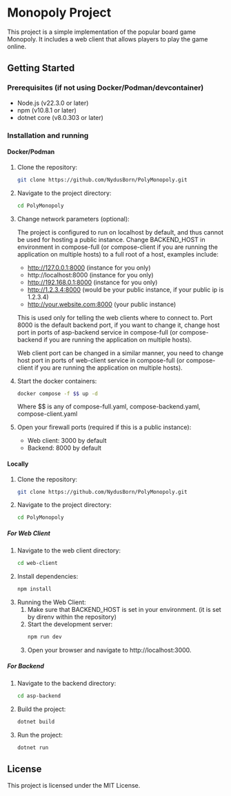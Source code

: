 # Monopoly Project

This project is a simple implementation of the popular board game Monopoly. It includes a web client that allows players to play the game online.

## Getting Started

### Prerequisites (if not using Docker/Podman/devcontainer)

- Node.js (v22.3.0 or later)
- npm (v10.8.1 or later)
- dotnet core (v8.0.303 or later)

### Installation and running

#### Docker/Podman

1. Clone the repository:
    ```Bash
    git clone https://github.com/NydusBorn/PolyMonopoly.git
    ```
2. Navigate to the project directory:
    ```Bash
    cd PolyMonopoly
    ```
3. Change network parameters (optional):

    The project is configured to run on localhost by default, and thus cannot be used for hosting a public instance.
   Change BACKEND_HOST in environment in compose-full
   (or compose-client if you are running the application on multiple hosts) to a full root of a host,
   examples include:

    - http://127.0.0.1:8000 (instance for you only)
    - http://localhost:8000 (instance for you only)
    - http://192.168.0.1:8000 (instance for you only)
    - http://1.2.3.4:8000 (would be your public instance, if your public ip is 1.2.3.4)
    - http://your.website.com:8000 (your public instance)
   
    This is used only for telling the web clients where to connect to.
   Port 8000 is the default backend port,
   if you want to change it, change host port in ports of asp-backend service in compose-full
   (or compose-backend if you are running the application on multiple hosts).
    
    Web client port can be changed in a similar manner,
   you need to change host port in ports of web-client service in compose-full
   (or compose-client if you are running the application on multiple hosts).

4. Start the docker containers:
    ```Bash
    docker compose -f $$ up -d
    ```
   Where $$ is any of compose-full.yaml, compose-backend.yaml, compose-client.yaml
5. Open your firewall ports (required if this is a public instance):
    - Web client: 3000 by default
    - Backend: 8000 by default
#### Locally

1. Clone the repository:
    ```Bash
    git clone https://github.com/NydusBorn/PolyMonopoly.git
    ```
2. Navigate to the project directory:
    ```Bash
    cd PolyMonopoly
    ```
##### For Web Client
1. Navigate to the web client directory:
    ```Bash
    cd web-client
    ```
2. Install dependencies:
    ```Bash 
    npm install
    ```
3. Running the Web Client:
   1. Make sure that BACKEND_HOST is set in your environment. (it is set by direnv within the repository)
   2. Start the development server:
       ```Bash
       npm run dev
       ```
   3. Open your browser and navigate to http://localhost:3000.
##### For Backend
1. Navigate to the backend directory:
    ```Bash
    cd asp-backend
    ```
2. Build the project:
    ```Bash
    dotnet build
    ```
3. Run the project:
    ```Bash
    dotnet run
    ```
## License
This project is licensed under the MIT License.